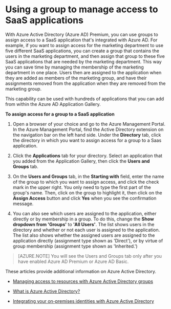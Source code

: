 
<properties
	pageTitle="Using a group to manage access to SaaS Applications| Windows Azure"
	description="How to use groups in Azure Active Directory Premium or Basic to assign access to a SaaS applications that are integrated with Azure Active Directory."
	services="active-directory"
	documentationCenter=""
	authors="curtand"
	manager="stevenpo"
	editor=""/>

<tags
	ms.service="active-directory"
	ms.date="11/17/2015"
	wacn.date=""/>


# Using a group to manage access to SaaS applications

With Azure Active Directory (Azure AD) Premium, you can use groups to assign access to a SaaS application that's integrated with Azure AD. For example, if you want to assign access for the marketing department to use five different SaaS applications, you can create a group that contains the users in the marketing department, and then assign that group to these five SaaS applications that are needed by the marketing department. This way you can save time by managing the membership of the marketing department in one place. Users then are assigned to the application when they are added as members of the marketing group, and have their assignments removed from the application when they are removed from the marketing group.

This capability can be used with hundreds of applications that you can add from within the Azure AD Application Gallery.

**To assign access for a group to a SaaS application**

1. Open a browser of your choice and go to the Azure Management Portal. In the Azure Management Portal, find the Active Directory extension on the navigation bar on the left hand side. Under the **Directory** tab, click the directory in which you want to assign access for a group to a Saas application.


2. Click the **Applications** tab for your directory. Select an application that you added from the Application Gallery, then click  the **Users and Groups** tab.

3. On the **Users and Groups** tab, in the **Starting with** field, enter the name of the group to which you want to assign access, and click the check mark in the upper right. You only need to type the first part of the group's name. Then, click on the group to highlight it, then click on the **Assign Access** button and click **Yes** when you see the confirmation message.


4. You can also see which users are assigned to the application, either directly or by membership in a group. To do this, change the **Show dropdown from 'Groups'** to **'All Users'**. The list shows users in the directory and whether or not each user is assigned to the application. The list also shows whether the assigned users are assigned to the application directly (assignment type shown as 'Direct'), or by virtue of group membership (assignment type shown as 'Inherited.')


> [AZURE.NOTE]
>You will see the Users and Groups tab only after you have enabled Azure AD Premium or Azure AD Basic.

These articles provide additional information on Azure Active Directory.

* [Managing access to resources with Azure Active Directory groups](/documentation/articles/active-directory-manage-groups)

* [What is Azure Active Directory?](/documentation/articles/active-directory-whatis)

* [Integrating your on-premises identities with Azure Active Directory](/documentation/articles/active-directory-aadconnect)
